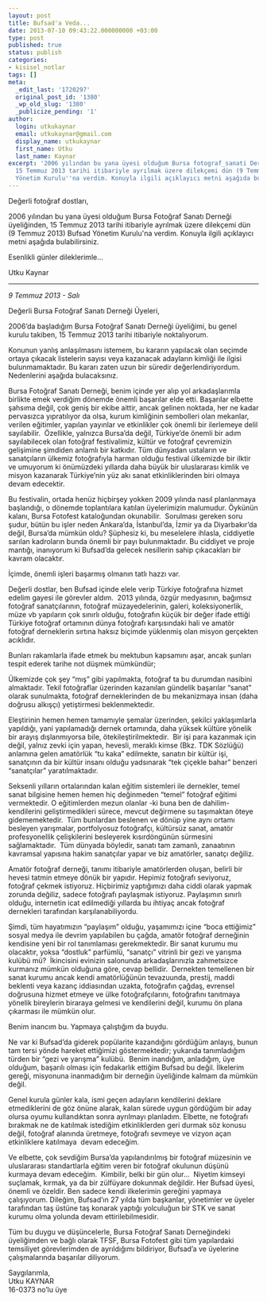 ```yaml
---
layout: post
title: Bufsad'a Veda...
date: 2013-07-10 09:43:22.000000000 +03:00
type: post
published: true
status: publish
categories:
- kisisel_notlar
tags: []
meta:
  _edit_last: '1720297'
  original_post_id: '1380'
  _wp_old_slug: '1380'
  _publicize_pending: '1'
author:
  login: utkukaynar
  email: utkukaynar@gmail.com
  display_name: utkukaynar
  first_name: Utku
  last_name: Kaynar
excerpt: '2006 yılından bu yana üyesi olduğum Bursa fotograf_sanati Derneği üyeliğinden,
  15 Temmuz 2013 tarihi itibariyle ayrılmak üzere dilekçemi dün (9 Temmuz 2013) Bufsad
  Yönetim Kurulu''na verdim. Konuyla ilgili açıklayıcı metni aşağıda bulabilirsiniz. '
---
```

Değerli fotoğraf dostları,

2006 yılından bu yana üyesi olduğum Bursa Fotoğraf Sanatı Derneği üyeliğinden, 15 Temmuz 2013 tarihi itibariyle ayrılmak üzere dilekçemi dün (9 Temmuz 2013) Bufsad Yönetim Kurulu'na verdim. Konuyla ilgili açıklayıcı metni aşağıda bulabilirsiniz.

Esenlikli günler dileklerimle...

Utku Kaynar  

***  
  
_9 Temmuz 2013 - Salı_

Değerli Bursa Fotoğraf Sanatı Derneği Üyeleri,

2006’da başladığım Bursa Fotoğraf Sanatı Derneği üyeliğimi, bu genel kurulu takiben, 15 Temmuz 2013 tarihi itibariyle noktalıyorum.

Konunun yanlış anlaşılmasını istemem, bu kararın yapılacak olan seçimde ortaya çıkacak listelerin sayısı veya kazanacak adayların kimliği ile ilgisi bulunmamaktadır. Bu kararı zaten uzun bir süredir değerlendiriyordum. Nedenlerini aşağıda bulacaksınız.

Bursa Fotoğraf Sanatı Derneği, benim içinde yer alıp yol arkadaşlarımla birlikte emek verdiğim dönemde önemli başarılar elde etti. Başarılar elbette şahsıma değil, çok geniş bir ekibe aittir, ancak gelinen noktada, her ne kadar pervasızca yıpratılıyor da olsa, kurum kimliğinin sembolleri olan mekanlar, verilen eğitimler, yapılan yayınlar ve etkinlikler çok önemli bir ilerlemeye delil sayılabilir. 
Özellikle, yalnızca Bursa’da değil, Türkiye’de önemli bir adım sayılabilecek olan fotoğraf festivalimiz, kültür ve fotoğraf çevremizin gelişimine şimdiden anlamlı bir katkıdır. Tüm dünyadan ustaların ve sanatçıların ülkemiz fotoğrafıyla harman olduğu festival ülkemizde bir ilktir ve umuyorum ki önümüzdeki yıllarda daha büyük bir uluslararası kimlik ve misyon kazanarak Türkiye’nin yüz akı sanat etkinliklerinden biri olmaya devam edecektir. 

Bu festivalin, ortada henüz hiçbirşey yokken 2009 yılında nasıl planlanmaya başlandığı, o dönemde toplantılara katılan üyelerimizin malumudur. Öykünün kalanı, Bursa Fotofest kataloğundan okunabilir. 
Sorulması gereken soru şudur, bütün bu işler neden Ankara’da, İstanbul’da, İzmir ya da Diyarbakır’da değil, Bursa’da mümkün oldu? Şüphesiz ki, bu meselelere ihlasla, ciddiyetle sarılan kadroların bunda önemli bir payı bulunmaktadır. Bu ciddiyet ve proje mantığı, inanıyorum ki Bufsad’da gelecek nesillerin sahip çıkacakları bir kavram olacaktır. 

İçimde, önemli işleri başarmış olmanın tatlı hazzı var. 

Değerli dostlar, ben Bufsad içinde elele verip Türkiye fotoğrafına hizmet edelim gayesi ile görevler aldım. 
2013 yılında, özgür medyasının, bağımsız fotoğraf sanatçılarının, fotoğraf müzayedelerinin, galeri, koleksiyonerlik, müze vb yapıların çok sınırlı olduğu, fotoğrafın küçük bir değer ifade ettiği Türkiye fotoğraf ortamının dünya fotoğrafı karşısındaki hali ve amatör fotoğraf derneklerin sırtına haksız biçimde yüklenmiş olan misyon gerçekten acıklıdır. 

Bunları rakamlarla ifade etmek bu mektubun kapsamını aşar, ancak şunları tespit ederek tarihe not düşmek mümkündür; 

Ülkemizde çok şey “mış” gibi yapılmakta, fotoğraf ta bu durumdan nasibini almaktadır. Tekil fotoğraflar üzerinden kazanılan gündelik başarılar “sanat” olarak sunulmakta, fotoğraf derneklerinden de bu mekanizmaya insan (daha doğrusu alkışçı) yetiştirmesi beklenmektedir. 

Eleştirinin hemen hemen tamamıyle şemalar üzerinden, şekilci yaklaşımlarla yapıldığı, yani yapılamadığı dernek ortamında, daha yüksek kültüre yönelik bir arayış dışlanmıyorsa bile, ötekileştirilmektedir. 
Bir işi para kazanmak için değil, yalnız zevki için yapan, hevesli, meraklı kimse (Bkz. TDK Sözlüğü) anlamına gelen amatörlük “tu kaka” edilmekte, sanatın bir kültür işi, sanatçının da bir kültür insanı olduğu yadsınarak “tek çiçekle bahar” benzeri “sanatçılar” yaratılmaktadır.  

Seksenli yılların ortalarından kalan eğitim sistemleri ile dernekler, temel sanat bilgisine hemen hemen hiç değinmeden “temel” fotoğraf eğitimi vermektedir. O eğitimlerden mezun olanlar -ki buna ben de dahilim- kendilerini geliştirmedikleri sürece, mevcut değirmene su taşımaktan öteye gidememektedir. 
Tüm bunlardan beslenen ve dönüp yine aynı ortamı besleyen yarışmalar, portfolyosuz fotoğrafçı, kültürsüz sanat, amatör profesyonellik çelişkilerini besleyerek kısırdöngünün sürmesini sağlamaktadır. 
Tüm dünyada böyledir, sanatı tam zamanlı, zanaatının kavramsal yapısına hakim sanatçılar yapar ve biz amatörler, sanatçı değiliz. 

Amatör fotoğraf derneği, tanımı itibariyle amatörlerden oluşan, belirli bir hevesi tatmin etmeye dönük bir yapıdır. Hepimiz fotoğrafı seviyoruz, fotoğraf çekmek istiyoruz. Hiçbirimiz yaptığımızı daha ciddi olarak yapmak zorunda değiliz, sadece fotoğrafı paylaşmak istiyoruz. Paylaşımın sınırlı olduğu, internetin icat edilmediği yıllarda bu ihtiyaç ancak fotoğraf dernekleri tarafından karşılanabiliyordu. 

Şimdi, tüm hayatımızın “paylaşım” olduğu, yaşamımızı içine “boca ettiğimiz” sosyal medya ile devrim yapılabilen bu çağda, amatör fotoğraf derneğinin kendisine yeni bir rol tanımlaması gerekmektedir. Bir sanat kurumu mu olacaktır, yoksa “dostluk” parfümlü, “sanatçı” vitrinli bir gezi ve yarışma kulübü mü? 
İkincisini evinizin salonunda arkadaşlarınızla zahmetsizce kurmanız mümkün olduğuna göre, cevap bellidir. 
Dernekten temellenen bir sanat kurumu ancak kendi amatörlüğünün tevazuunda, prestij, maddi beklenti veya kazanç iddiasından uzakta, fotoğrafın çağdaş, evrensel doğrusuna hizmet etmeye ve ülke fotoğrafçılarını, fotoğrafını tanıtmaya yönelik bireylerin biraraya gelmesi ve kendilerini değil, kurumu ön plana çıkarması ile mümkün olur. 

Benim inancım bu. Yapmaya çalıştığım da buydu.

Ne var ki Bufsad’da giderek popülarite kazandığını gördüğüm anlayış, bunun tam tersi yönde hareket ettiğimizi göstermektedir; yukarıda tanımladığım türden bir “gezi ve yarışma” kulübü. 
Benim inandığım, anladığım, üye olduğum, başarılı olması için fedakarlık ettiğim Bufsad bu değil. İlkelerim gereği, misyonuna inanmadığım bir derneğin üyeliğinde kalmam da mümkün değil. 

Genel kurula günler kala, ismi geçen adayların kendilerini deklare etmediklerini de göz önüne alarak, kalan sürede uygun gördüğüm bir aday olursa oyumu kullandıktan sonra ayrılmayı planladım. Elbette, ne fotoğrafı bırakmak ne de katılmak istediğim etkinliklerden geri durmak söz konusu değil, fotoğraf alanında üretmeye, fotoğrafı sevmeye ve vizyon açan etkinliklere katılmaya  devam edeceğim. 

Ve elbette, çok sevdiğim Bursa’da yapılandırılmış bir fotoğraf müzesinin ve uluslararası standartlarla eğitim veren bir fotoğraf okulunun düşünü kurmaya devam edeceğim.  Kimbilir, belki bir gün olur... 
Niyetim kimseyi suçlamak, kırmak, ya da bir zülfüyare dokunmak değildir. Her Bufsad üyesi, önemli ve özeldir. Ben sadece kendi ilkelerimin gereğini yapmaya çalışıyorum. Dileğim, Bufsad’ın 27 yılda tüm başkanlar, yönetimler ve üyeler tarafından taş üstüne taş konarak yaptığı yolculuğun bir STK ve sanat kurumu olma yolunda devam ettirilebilmesidir. 

Tüm bu duygu ve düşüncelerle, Bursa Fotoğraf Sanatı Derneğindeki üyeliğimden ve bağlı olarak TFSF, Bursa Fotofest gibi tüm yapılardaki temsiliyet görevlerimden de ayrıldığımı bildiriyor, Bufsad’a ve üyelerine çalışmalarında başarılar diliyorum. 

Saygılarımla,  
Utku KAYNAR  
16-0373 no’lu üye
